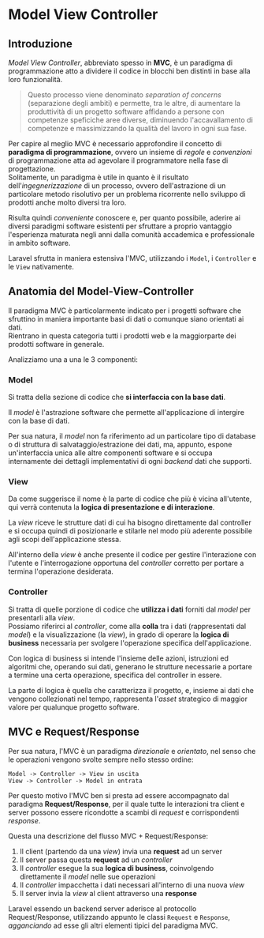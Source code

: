 # Model View Controller

## Introduzione

_Model View Controller_, abbreviato spesso in **MVC**, è un paradigma di programmazione atto a dividere il codice in blocchi ben distinti in base alla loro funzionalità.  
> Questo processo viene denominato _separation of concerns_ (separazione degli ambiti) e permette, tra le altre, di aumentare la produttività di un progetto software affidando a persone con competenze speficiche aree diverse, diminuendo l'accavallamento di competenze e massimizzando la qualità del lavoro in ogni sua fase.

Per capire al meglio MVC è necessario approfondire il concetto di **paradigma di programmazione**, ovvero un insieme di _regole_ e _convenzioni_ di programmazione atta ad agevolare il programmatore nella fase di progettazione.  
Solitamente, un paradigma è utile in quanto è il risultato dell'_ingegnerizzazione_ di un processo, ovvero dell'astrazione di un particolare metodo risolutivo per un problema ricorrente nello sviluppo di prodotti anche molto diversi tra loro.  

Risulta quindi _conveniente_ conoscere e, per quanto possibile, aderire ai diversi paradigmi software esistenti per sfruttare a proprio vantaggio l'esperienza maturata negli anni dalla comunità accademica e professionale in ambito software.  

Laravel sfrutta in maniera estensiva l'MVC, utilizzando i `Model`, i `Controller` e le `View` nativamente.

## Anatomia del Model-View-Controller

Il paradigma MVC è particolarmente indicato per i progetti software che sfruttino in maniera importante basi di dati o comunque siano orientati ai dati.  
Rientrano in questa categoria tutti i prodotti web e la maggiorparte dei prodotti software in generale. 

Analizziamo una a una le 3 componenti:
 
### Model

Si tratta della sezione di codice che **si interfaccia con la base dati**.

Il _model_ è l'astrazione software che permette all'applicazione di intergire con la base di dati.  

Per sua natura, il _model_ non fa riferimento ad un particolare tipo di database o di struttura di salvataggio/estrazione dei dati, ma, appunto, espone un'interfaccia unica alle altre componenti software e si occupa internamente dei dettagli implementativi di ogni _backend_ dati che supporti.

### View

Da come suggerisce il nome è la parte di codice che più è vicina all'utente, qui verrà contenuta la **logica di presentazione e di interazione**.

La _view_ riceve le strutture dati di cui ha bisogno direttamente dal controller e si occupa quindi di posizionarle e stilarle nel modo più aderente possibile agli scopi dell'applicazione stessa.

All'interno della _view_ è anche presente il codice per gestire l'interazione con l'utente e l'interrogazione opportuna del _controller_ corretto per portare a termina l'operazione desiderata.

### Controller

Si tratta di quelle porzione di codice che **utilizza i dati** forniti dal _model_ per presentarli alla _view_.  
Possiamo riferirci al _controller_, come alla **colla** tra i dati (rappresentati dal _model_) e la visualizzazione (la _view_), in grado di operare la **logica di business** necessaria per svolgere l'operazione specifica dell'applicazione. 

Con logica di business si intende l'insieme delle azioni, istruzioni ed algoritmi che, operando sui dati, generano le strutture necessarie a portare a termine una certa operazione, specifica del controller in essere. 

La parte di logica è quella che caratterizza il progetto, e, insieme ai dati che vengono collezionati nel tempo, rappresenta l'_asset_ strategico di maggior valore per qualunque progetto software.

## MVC e Request/Response

Per sua natura, l'MVC è un paradigma _direzionale_ e _orientato_, nel senso che le operazioni vengono svolte sempre nello stesso ordine: 

```
Model -> Controller -> View in uscita
View -> Controller -> Model in entrata
```

Per questo motivo l'MVC ben si presta ad essere accompagnato dal paradigma **Request/Response**, per il quale tutte le interazioni tra client e server possono essere ricondotte a scambi di _request_ e corrispondenti _response_.

Questa una descrizione del flusso MVC + Request/Response:
1. Il client (partendo da una _view_) invia una **request** ad un server 
2. Il server passa questa **request** ad un _controller_
3. Il _controller_ esegue la sua **logica di business**, coinvolgendo direttamente il _model_ nelle sue operazioni
4. Il _controller_ impacchetta i dati necessari all'interno di una nuova _view_
5. Il server invia la _view_ al client attraverso una **response** 

Laravel essendo un backend server aderisce al protocollo Request/Response, utilizzando appunto le classi `Request` e `Response`, _agganciando_ ad esse gli altri elementi tipici del paradigma MVC. 
